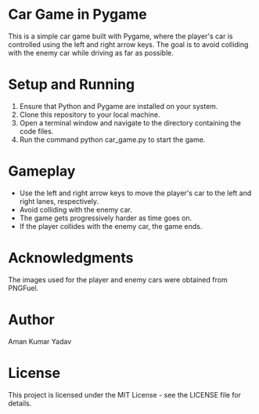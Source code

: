 # Car Game in Pygame
This is a simple car game built with Pygame, where the player's car is controlled using the left and right arrow keys. The goal is to avoid colliding with the enemy car while driving as far as possible.

# Setup and Running
1. Ensure that Python and Pygame are installed on your system.
2. Clone this repository to your local machine.
3. Open a terminal window and navigate to the directory containing the code files.
4. Run the command python car_game.py to start the game.

# Gameplay
* Use the left and right arrow keys to move the player's car to the left and right lanes, respectively.
* Avoid colliding with the enemy car.
* The game gets progressively harder as time goes on.
* If the player collides with the enemy car, the game ends.
# Acknowledgments
The images used for the player and enemy cars were obtained from PNGFuel.
# Author
Aman Kumar Yadav

# License
This project is licensed under the MIT License - see the LICENSE file for details.


